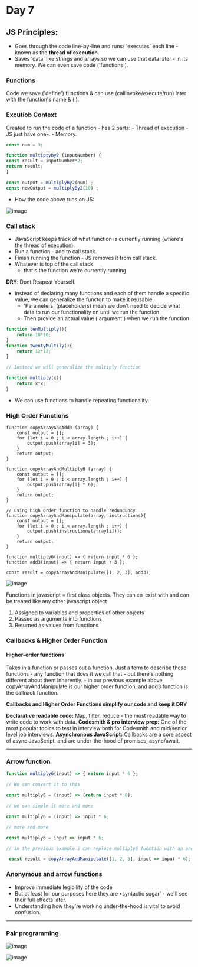 <h1>Day 7</h1>

<h2>JS Principles:</h2>

- Goes through the code line-by-line and runs/ 'executes' each line - known as the **thread of execution**.
- Saves 'data' like strings and arrays so we can use that data later - in its memory. We can even save code ('functions').

<h3>Functions</h3>
Code we save ('define') functions & can use (callinvoke/execute/run) later with the function's name & ( ).

<h3>Excutiob Context</h3>
Created to run the code of a function - has 2 parts:
- Thread of execution -JS just have one-.
- Memory.

```javascript
const num = 3;

function multiptyBy2 (inputNumber) {
const result = inputNumber*2;
return result;
}

const output = multiplyBy2(num) ;
const newOutput = multiplyBy2(10) ;
```

- How the code above runs on JS:

![image](https://github.com/AymanAttili/Mastering-JavaScript-in-20-Days/assets/96499629/1cb00510-869c-4194-9c9b-a3e0c1c58817)

<h3>Call stack</h3>

- JavaScript keeps track of what function is currently running (where's the thread of execution).
- Run a function - add to call stack.
- Finish running the function - JS removes it from call stack.
- Whatever is top of the call stack
  - that's the function we're currently running


**DRY**: Dont Reapeat Yourself.
- instead of declaring many functions and each of them handle a specific value, we can generalize the functon to make it reusable.
    - 'Parameters' (placeholders) mean we don't need to decide what       data to run our functionality on until we run the function.
    - Then provide an actual value ('argument') when we run the           function
```javascript
function tenMultiply(){
    return 10*10;
}
function twentyMultily(){
    return 12*12;
}

// Instead we will generalize the multiply function

function multiply(x){
    return x*x;
}
```
- We can use functions to handle repeating functionality.

<h3>High Order Functions</h3>

```javascrit
function copyArrayAndAdd3 (array) {
    const output = [];
    for (let i = 0 ; i < array.length ; i++) {
        output.push(array[i] + 3);
    }
    return output;
}

function copyArrayAndMultiply6 (array) {
    const output = [];
    for (let i = 0 ; i < array.length ; i++) {
        output.push(array[i] * 6);
    }
    return output;
}

// using high order function to handle redunduncy
function copyArrayAndManipulate(array, instructions){
    const output = [];
    for (let i = 0 ; i < array.length ; i++) {
        output.push(instructions(array[i]));
    }
    return output;
}

function multiply6(input) => { return input * 6 };
function add3(input) => { return input + 3 };

const result = copyArrayAndManipulate([1, 2, 3], add3);
```
![image](https://github.com/AymanAttili/Mastering-JavaScript-in-20-Days/assets/96499629/a702f907-45b7-4a30-a876-c598442feb72)


Functions in javascript = first class objects.
They can co-exist with and can be treated like any other javascript object
1. Assigned to variables and properties of other objects
2. Passed as arguments into functions
3. Returned as values from functions

<h3>Callbacks & Higher Order Function</h3>

<h4>Higher-order functions</h4>
Takes in a function or passes out a function.
Just a term to describe these functions - any function that does it we call that - but there's nothing different about them inherently.
- in our previous example above, copyArrayAndManipulate is our higher order function, and add3 function is the callnack function.

**Callbacks and Higher Order Functions simplify our code and keep it DRY**

**Declarative readable code:** Map, filter. reduce - the most readable way to write code to work with data.
**Codesmith & pro interview prep:** One of the most popular topics to test in interview both for Codesmith and mid/senior level job interviews.
**Asynchronous JavaScript:** Callbacks are a core aspect of async JavaScript. and are under-the-hood of promises, async/await.

<hr>

<h3>Arrow function</h3>

```javascript
function multiply6(input) => { return input * 6 };

// We can convert it to this

const multiply6 = (input) => {return input * 6};

// we can simple it more and more

const multiply6 = (input) => input * 6;

// more and more

const multiply6 = input => input * 6;

// in the previous example i can replace multiply6 function with an anonymous function

 const result = copyArrayAndManipulate([1, 2, 3], input => input * 6); // this will be equal to copyArrayAndManipulate([1, 2, 3], multiply6);
```

<h3>Anonymous and arrow functions</h3>

- Improve immediate legibility of the code
- But at least for our purposes here they are •syntactic sugar' - we'll see their full effects later.
- Understanding how they're working under-the-hood is vital to avoid confusion.

<hr>

<h3>Pair programming</h3>

![image](https://github.com/AymanAttili/Mastering-JavaScript-in-20-Days/assets/96499629/525b17fe-b621-4cde-a4c7-4568e7b3c1b0)

![image](https://github.com/AymanAttili/Mastering-JavaScript-in-20-Days/assets/96499629/84b28e1e-b88d-4be2-8abc-487d9d5d7228)
